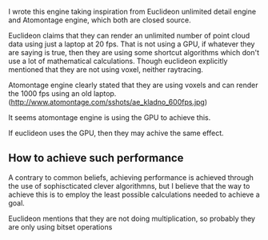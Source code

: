I wrote this engine taking inspiration from Euclideon unlimited detail engine and Atomontage engine, which both are closed source.

Euclideon claims that they can render an unlimited number of point cloud data using just a laptop at 20 fps. That is not using a GPU, if whatever they are saying is true, then they are using some shortcut algorithms which don't use a lot of mathematical calculations. Though euclideon explicitly mentioned that they are not using voxel, neither raytracing.


Atomontage engine clearly stated that they are using voxels and can render the 1000 fps using an old laptop. 
(http://www.atomontage.com/sshots/ae_kladno_600fps.jpg)

It seems atomontage engine is using the GPU to achieve this. 

If euclideon uses the GPU, then they may achive the same effect.


## How to achieve such performance

A contrary to common beliefs, achieving performance is achieved through the use of sophiscticated clever algorithmns, but I believe that the way to achieve this is to employ the least possible calculations needed to achieve a goal.

Euclideon mentions that they are not doing multiplication, so probably they are only using bitset operations




